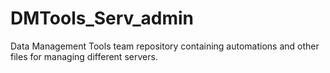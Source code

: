 # DMTools_Serv_admin
Data Management Tools team repository containing automations and other files for managing different servers.
